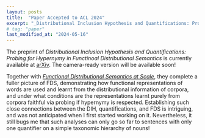 ```yaml
---
layout: posts
title:  "Paper Accepted to ACL 2024"
excerpt: "_Distributional Inclusion Hypothesis and Quantifications: Probing for Hypernymy in Functinoal Distributional Semantics_. Together with [_Functional Distributional Semantics at Scale_](https://aclanthology.org/2023.starsem-1.37/), they provide a more complete picture of FDS."
# tag: "paper"
last_modified_at: "2024-05-16"
---
```


The preprint of _Distributional Inclusion Hypothesis and Quantifications: Probing for Hypernymy in Functinoal Distributional Semantics_ is currently available at [arXiv](https://arxiv.org/abs/2309.08325). The camera-ready version will be available soon!

Together with [_Functional Distributional Semantics at Scale_](https://aclanthology.org/2023.starsem-1.37/), they complete a fuller picture of FDS, demonstrating how functional representations of words are used and learnt from the distributional information of corpora, and under what conditions are the representations learnt purely from corpora faithful via probing if hypernymy is respected.
Establishing such close connections between the DIH, quantifications, and FDS is intriguing, and was not anticipated when I first started working on it. Nevertheless, it still bugs me that such analyses can only go so far to sentences with only one quantifier on a simple taxonomic hierarchy of nouns!
